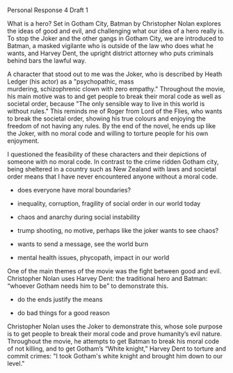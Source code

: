 Personal Response 4 Draft 1

What is a hero? Set in Gotham City, Batman by Christopher Nolan explores the ideas of good and evil, and challenging what our idea of a hero really is. To stop the Joker and the other gangs in Gotham City, we are introduced to Batman, a masked vigilante who is outside of the law who does what he wants, and Harvey Dent, the upright district attorney who puts criminals behind bars the lawful way.

A character that stood out to me was the Joker, who is described by Heath Ledger (his actor) as a "psychopathic, mass murdering, schizophrenic clown with zero empathy." Throughout the movie, his main motive was to and get people to break their moral code as well as societal order, because "The only sensible way to live in this world is without rules." This reminds me of Roger from Lord of the Flies, who wants to break the societal order, showing his true colours and enjoying the freedom of not having any rules. By the end of the novel, he ends up like the Joker, with no moral code and willing to torture people for his own enjoyment.  

I questioned the feasibility of these characters and their depictions of someone with no moral code. In contrast to the crime ridden Gotham city, being sheltered in a country such as New Zealand with laws and societal order means that I have never encountered anyone without a moral code.

- does everyone have moral boundaries?

- inequality, corruption, fragility of social order in our world today

- chaos and anarchy during social instability

- trump shooting, no motive, perhaps like the joker wants to see chaos?

- wants to send a message, see the world burn

- mental health issues, phycopath, impact in our world

One of the main themes of the movie was the fight between good and evil. Christopher Nolan uses Harvey Dent: the traditional hero and Batman: “whoever Gotham needs him to be” to demonstrate this.  

- do the ends justify the means

- do bad things for a good reason

Christopher Nolan uses the Joker to demonstrate this, whose sole purpose is to get people to break their moral code and prove humanity’s evil nature. Throughout the movie, he attempts to get Batman to break his moral code of not killing, and to get Gotham’s “White knight,” Harvey Dent to torture and commit crimes: "I took Gotham's white knight and brought him down to our level."